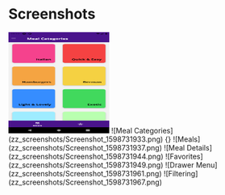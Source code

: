 # Screenshots

<img src="./zz_screenshots/Screenshot_1598731933.png" width="200" height="200" />
![Meal Categories](zz_screenshots/Screenshot_1598731933.png) {}
![Meals](zz_screenshots/Screenshot_1598731937.png)
![Meal Details](zz_screenshots/Screenshot_1598731944.png)
![Favorites](zz_screenshots/Screenshot_1598731949.png)
![Drawer Menu](zz_screenshots/Screenshot_1598731961.png)
![Filtering](zz_screenshots/Screenshot_1598731967.png)

